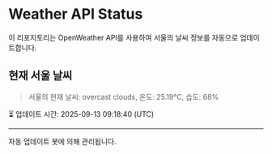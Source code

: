 
# Weather API Status

이 리포지토리는 OpenWeather API를 사용하여 서울의 날씨 정보를 자동으로 업데이트합니다.

## 현재 서울 날씨
> 서울의 현재 날씨: overcast clouds, 온도: 25.19°C, 습도: 68%

⏳ 업데이트 시간: 2025-09-13 09:18:40 (UTC)

---
자동 업데이트 봇에 의해 관리됩니다.
